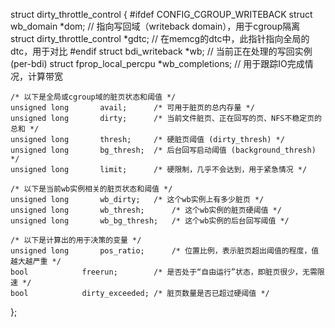 struct dirty_throttle_control {
#ifdef CONFIG_CGROUP_WRITEBACK
	struct wb_domain	*dom;        // 指向写回域（writeback domain），用于cgroup隔离
	struct dirty_throttle_control *gdtc; // 在memcg的dtc中，此指针指向全局的dtc，用于对比
#endif
	struct bdi_writeback	*wb;         // 当前正在处理的写回实例 (per-bdi)
	struct fprop_local_percpu *wb_completions; // 用于跟踪IO完成情况，计算带宽

	/* 以下是全局或cgroup域的脏页状态和阈值 */
	unsigned long		avail;		/* 可用于脏页的总内存量 */
	unsigned long		dirty;		/* 当前文件脏页、正在回写的页、NFS不稳定页的总和 */
	unsigned long		thresh;		/* 硬脏页阈值 (dirty_thresh) */
	unsigned long		bg_thresh;	/* 后台回写启动阈值 (background_thresh) */
	unsigned long		limit;		/* 硬限制，几乎不会达到，用于紧急情况 */

	/* 以下是当前wb实例相关的脏页状态和阈值 */
	unsigned long		wb_dirty;	/* 这个wb实例上有多少脏页 */
	unsigned long		wb_thresh;      /* 这个wb实例的脏页硬阈值 */
	unsigned long		wb_bg_thresh;   /* 这个wb实例的后台回写阈值 */

	/* 以下是计算出的用于决策的变量 */
	unsigned long		pos_ratio;      /* 位置比例，表示脏页超出阈值的程度，值越大越严重 */
	bool			freerun;        /* 是否处于“自由运行”状态，即脏页很少，无需限速 */
	bool			dirty_exceeded; /* 脏页数量是否已超过硬阈值 */
};
